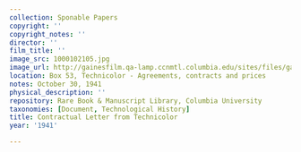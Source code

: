 ```yaml
---
collection: Sponable Papers
copyright: ''
copyright_notes: ''
director: ''
film_title: ''
image_src: 1000102105.jpg
image_url: http://gainesfilm.qa-lamp.ccnmtl.columbia.edu/sites/files/gainesfilm/images/1000102105.jpg
location: Box 53, Technicolor - Agreements, contracts and prices
notes: October 30, 1941
physical_description: ''
repository: Rare Book & Manuscript Library, Columbia University
taxonomies: [Document, Technological History]
title: Contractual Letter from Technicolor
year: '1941'

---
```

